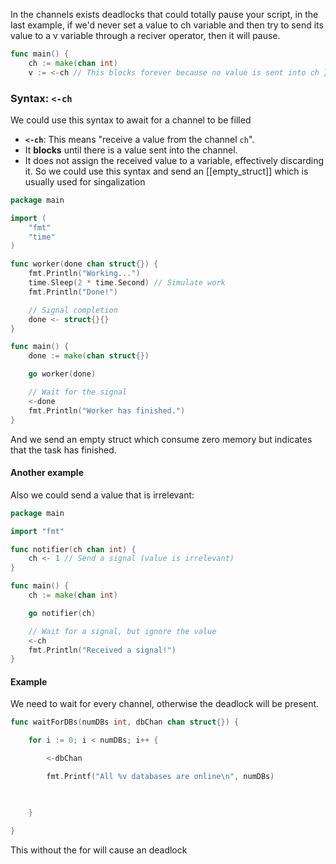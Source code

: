 In the channels exists deadlocks that could totally pause your script, in the last example, if we'd never set a value to ch variable and then try to send its value to a v variable through a reciver operator, then it will pause.
```go
func main() { 
	ch := make(chan int) 
	v := <-ch // This blocks forever because no value is sent into ch }
```
### Syntax: `<-ch`
We could use this syntax to await for a channel to be filled
- **`<-ch`**: This means "receive a value from the channel `ch`".
- It **blocks** until there is a value sent into the channel.
- It does not assign the received value to a variable, effectively discarding it.
So we could use this syntax and send an [[empty_struct]] which is usually used for singalization
```go
package main

import (
	"fmt"
	"time"
)

func worker(done chan struct{}) {
	fmt.Println("Working...")
	time.Sleep(2 * time.Second) // Simulate work
	fmt.Println("Done!")

	// Signal completion
	done <- struct{}{}
}

func main() {
	done := make(chan struct{})

	go worker(done)

	// Wait for the signal
	<-done
	fmt.Println("Worker has finished.")
}
```
And we send an empty struct which consume zero memory but indicates that the task has finished. 
#### Another example
Also we could send a value that is irrelevant:
```go
package main

import "fmt"

func notifier(ch chan int) {
	ch <- 1 // Send a signal (value is irrelevant)
}

func main() {
	ch := make(chan int)

	go notifier(ch)

	// Wait for a signal, but ignore the value
	<-ch
	fmt.Println("Received a signal!")
}
```

#### Example
We need to wait for every channel, otherwise the deadlock will be present.
```go
func waitForDBs(numDBs int, dbChan chan struct{}) {

    for i := 0; i < numDBs; i++ {

        <-dbChan

        fmt.Printf("All %v databases are online\n", numDBs)

  

    }

}
```
This without the for will cause an deadlock